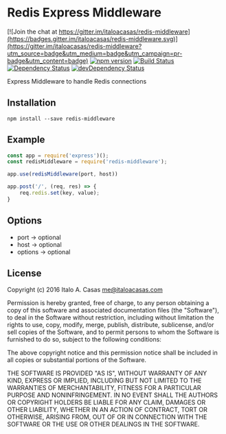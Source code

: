 # Redis Express Middleware

[![Join the chat at https://gitter.im/italoacasas/redis-middleware](https://badges.gitter.im/italoacasas/redis-middleware.svg)](https://gitter.im/italoacasas/redis-middleware?utm_source=badge&utm_medium=badge&utm_campaign=pr-badge&utm_content=badge)
[![npm version](https://badge.fury.io/js/redis-middleware.svg)](https://badge.fury.io/js/redis-middleware)
[![Build Status](https://travis-ci.org/italoacasas/redis-middleware.svg?branch=master)](https://travis-ci.org/italoacasas/redis-middleware)
[![Dependency Status](https://david-dm.org/italoacasas/redis-middleware.svg)](https://david-dm.org/italoacasas/redis-middleware)
[![devDependency Status](https://david-dm.org/italoacasas/redis-middleware/dev-status.svg?theme=shields.io)](https://david-dm.org/italoacasas/redis-middleware#info=devDependencies)

Express Middleware to handle Redis connections

## Installation
`npm install --save redis-middleware`

## Example
```javascript
const app = require('express')();
const redisMiddleware = require('redis-middleware');

app.use(redisMiddleware(port, host))

app.post('/', (req, res) => {
    req.redis.set(key, value);  
}
```

## Options
- port -> optional
- host -> optional
- options -> optional

## License
Copyright (c) 2016 Italo A. Casas <me@italoacasas.com>

Permission is hereby granted, free of charge, to any person obtaining a copy of this software and associated documentation files (the "Software"), to deal in the Software without restriction, including without limitation the rights to use, copy, modify, merge, publish, distribute, sublicense, and/or sell copies of the Software, and to permit persons to whom the Software is furnished to do so, subject to the following conditions:

The above copyright notice and this permission notice shall be included in all copies or substantial portions of the Software.

THE SOFTWARE IS PROVIDED "AS IS", WITHOUT WARRANTY OF ANY KIND, EXPRESS OR IMPLIED, INCLUDING BUT NOT LIMITED TO THE WARRANTIES OF MERCHANTABILITY, FITNESS FOR A PARTICULAR PURPOSE AND NONINFRINGEMENT. IN NO EVENT SHALL THE AUTHORS OR COPYRIGHT HOLDERS BE LIABLE FOR ANY CLAIM, DAMAGES OR OTHER LIABILITY, WHETHER IN AN ACTION OF CONTRACT, TORT OR OTHERWISE, ARISING FROM, OUT OF OR IN CONNECTION WITH THE SOFTWARE OR THE USE OR OTHER DEALINGS IN THE SOFTWARE.
